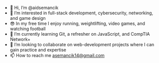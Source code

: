 - 👋 Hi, I’m @aidsemancik
- 👀 I’m interested in full-stack development, cybersecurity, networking, and game design
- 😎 In my free time I enjoy running, weightlifting, video games, and watching football
- 📖 I’m currently learning Git, a refresher on JavaScript, and CompTIA Network+
- 💞 I’m looking to collaborate on web-development projects where I can gain practice and expertise
- 📫 How to reach me asemancik14@gmail.com

<!---
aidsemancik/aidsemancik is a ✨ special ✨ repository because its `README.md` (this file) appears on your GitHub profile.
You can click the Preview link to take a look at your changes.
--->
